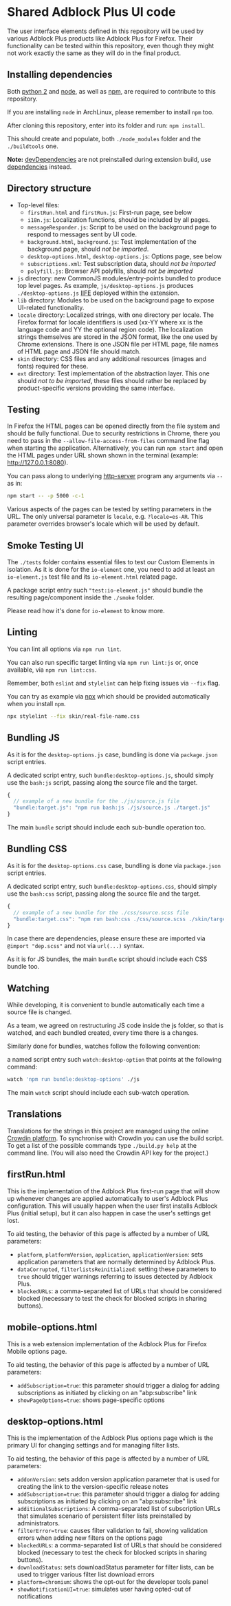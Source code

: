Shared Adblock Plus UI code
===========================

The user interface elements defined in this repository will be used by various
Adblock Plus products like Adblock Plus for Firefox. Their functionality can be
tested within this repository, even though they might not work exactly the same
as they will do in the final product.

Installing dependencies
-----------------------

Both [python 2](https://www.python.org/downloads/) and [node](https://nodejs.org/en/), as well as [npm](https://www.npmjs.com), are required to contribute to this repository.

If you are installing `node` in ArchLinux, please remember to install `npm` too.

After cloning this repository, enter into its folder and run: `npm install`.

This should create and populate, both `./node_modules` folder and the `./buildtools` one.

**Note:** [devDependencies](https://docs.npmjs.com/files/package.json#devdependencies) are not preinstalled during extension build, use [dependencies](https://docs.npmjs.com/files/package.json#dependencies) instead.

Directory structure
-------------------

* Top-level files:
  * `firstRun.html` and `firstRun.js`: First-run page, see below
  * `i18n.js`: Localization functions, should be included by all pages.
  * `messageResponder.js`: Script to be used on the background page to respond
    to messages sent by UI code.
  * `background.html`, `background.js`: Test implementation of the background
    page, should *not be imported*.
  * `desktop-options.html`, `desktop-options.js`: Options page, see below
  * `subscriptions.xml`: Test subscription data, should *not be imported*
  * `polyfill.js`: Browser API polyfills, should *not be imported*
* `js` directory: new CommonJS modules/entry-points bundled to produce
  top level pages. As example, `js/desktop-options.js` produces
  `./desktop-options.js` [IIFE](https://developer.mozilla.org/en-US/docs/Glossary/IIFE)
  deployed within the extension.
* `lib` directory: Modules to be used on the background page to expose
  UI-related functionality.
* `locale` directory: Localized strings, with one directory per locale. The
  Firefox format for locale identifiers is used (xx-YY where xx is the language
  code and YY the optional region code). The localization strings themselves are
  stored in the JSON format, like the one used by Chrome extensions. There is
  one JSON file per HTML page, file names of HTML page and JSON file should
  match.
* `skin` directory: CSS files and any additional resources (images and fonts)
  required for these.
* `ext` directory: Test implementation of the abstraction layer. This one should
  *not to be imported*, these files should rather be replaced by
  product-specific versions providing the same interface.

Testing
-------

In Firefox the HTML pages can be opened directly from the file system
and should be fully functional. Due to security restrictions in Chrome, there
you need to pass in the `--allow-file-access-from-files` command line flag when
starting the application. Alternatively, you can run `npm start` and open
the HTML pages under URL shown shown in the terminal (example: http://127.0.0.1:8080).

You can pass along to underlying [http-server](https://www.npmjs.com/package/http-server)
program any arguments via `--` as in:
```sh
npm start -- -p 5000 -c-1
```

Various aspects of the pages can be tested by setting parameters in the URL.
The only universal parameter is `locale`, e.g. `?locale=es-AR`. This parameter
overrides browser's locale which will be used by default.

Smoke Testing UI
----------------

The `./tests` folder contains essential files to test our Custom Elements
in isolation. As it is done for the `io-element` one, you need to add
at least an `io-element.js` test file and its `io-element.html` related page.

A package script entry such `"test:io-element.js"` should bundle the
resulting page/component inside the `./smoke` folder.

Please read how it's done for `io-element` to know more.

Linting
-------

You can lint all options via `npm run lint`.

You can also run specific target linting via `npm run lint:js` or, once available, via `npm run lint:css`.

Remember, both `eslint` and `stylelint` can help fixing issues via `--fix` flag.

You can try as example via [npx](https://medium.com/@maybekatz/introducing-npx-an-npm-package-runner-55f7d4bd282b)
which should be provided automatically when you install `npm`.

```sh
npx stylelint --fix skin/real-file-name.css
```

Bundling JS
-----------

As it is for the `desktop-options.js` case, bundling is done via `package.json`
script entries.

A dedicated script entry, such `bundle:desktop-options.js`,
should simply use the `bash:js` script, passing along
the source file and the target.

```js
{
  // example of a new bundle for the ./js/source.js file
  "bundle:target.js": "npm run bash:js ./js/source.js ./target.js"
}
```

The main `bundle` script should include each sub-bundle operation too.

Bundling CSS
------------

As it is for the `desktop-options.css` case, bundling is done via `package.json`
script entries.

A dedicated script entry, such `bundle:desktop-options.css`,
should simply use the `bash:css` script, passing along
the source file and the target.

```js
{
  // example of a new bundle for the ./css/source.scss file
  "bundle:target.css": "npm run bash:css ./css/source.scss ./skin/target.css"
}
```

In case there are dependencies, please ensure these are
imported via `@import "dep.scss"` and not via `url(...)` syntax.

As it is for JS bundles, the main `bundle` script should include each
CSS bundle too.

Watching
--------

While developing, it is convenient to bundle automatically
each time a source file is changed.

As a team, we agreed on restructuring JS code inside the js folder,
so that is watched, and each bundled created, every time there is a changes.

Similarly done for bundles, watches follow the following convention:

a named script entry such `watch:desktop-option` that
points at the following command:

```sh
watch 'npm run bundle:desktop-options' ./js
```

The main `watch` script should include each sub-watch operation.


Translations
------------

Translations for the strings in this project are managed using the online
[Crowdin platform][crowdin]. To synchronise with Crowdin you can use the build
script. To get a list of the possible commands type `./build.py help` at
the command line. (You will also need the Crowdin API key for the project.)

firstRun.html
-------------

This is the implementation of the Adblock Plus first-run page that will show up
whenever changes are applied automatically to user's Adblock Plus configuration.
This will usually happen when the user first installs Adblock Plus (initial
setup), but it can also happen in case the user's settings get lost.

To aid testing, the behavior of this page is affected by a number of URL
parameters:

* `platform`, `platformVersion`, `application`, `applicationVersion`: sets
  application parameters that are normally determined by Adblock Plus.
* `dataCorrupted`, `filterlistsReinitialized`: setting these parameters to
  `true` should trigger warnings referring to issues detected by Adblock Plus.
* `blockedURLs`: a comma-separated list of URLs that should be considered
  blocked (necessary to test the check for blocked scripts in sharing buttons).

mobile-options.html
------------

This is a web extension implementation of the Adblock Plus for Firefox Mobile
options page.

To aid testing, the behavior of this page is affected by a number of URL
parameters:

* `addSubscription=true`: this parameter should trigger a dialog for adding
  subscriptions as initiated by clicking on an "abp:subscribe" link
* `showPageOptions=true`: shows page-specific options

desktop-options.html
------------

This is the implementation of the Adblock Plus options page which is
the primary UI for changing settings and for managing filter lists.

To aid testing, the behavior of this page is affected by a number of URL
parameters:

* `addonVersion`: sets addon version application parameter that is used for
  creating the link to the version-specific release notes
* `addSubscription=true`: this parameter should trigger a dialog for adding
  subscriptions as initiated by clicking on an "abp:subscribe" link
* `additionalSubscriptions`: A comma-separated list of subscription URLs that
  simulates scenario of persistent filter lists preinstalled by administrators.
* `filterError=true`: causes filter validation to fail, showing validation
  errors when adding new filters on the options page
* `blockedURLs`: a comma-separated list of URLs that should be considered
  blocked (necessary to test the check for blocked scripts in sharing buttons).
* `downloadStatus`: sets downloadStatus parameter for filter lists, can be used
  to trigger various filter list download errors
* `platform=chromium`: shows the opt-out for the developer tools panel
* `showNotificationUI=true`: simulates user having opted-out of notifications


[crowdin]: https://crowdin.com
